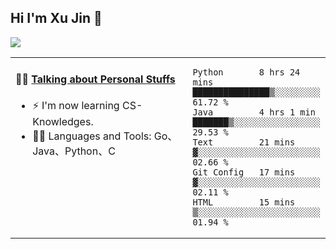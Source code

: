 
## Hi I'm Xu Jin 👋
![](https://komarev.com/ghpvc/?username=jiayouxujin&color=brightgreen&label=PROFILE+VIEWS)



<table align="center">
<tr>
<td valign="top" width="60%">

#### 🏋️‍♀️ <a href="https://github.com/jiayouxujin" target="_blank">Talking about Personal Stuffs</a>
<!-- recent_releases starts -->

- ⚡  I'm now learning CS-Knowledges.  
- 🏊‍♂️ Languages and Tools: Go、Java、Python、C
<!-- recent_releases ends -->
</td>
<td>
 
<!--START_SECTION:waka-->
```text
Python       8 hrs 24 mins   ███████████████▒░░░░░░░░░   61.72 % 
Java         4 hrs 1 min     ███████▒░░░░░░░░░░░░░░░░░   29.53 % 
Text         21 mins         ▓░░░░░░░░░░░░░░░░░░░░░░░░   02.66 % 
Git Config   17 mins         ▓░░░░░░░░░░░░░░░░░░░░░░░░   02.11 % 
HTML         15 mins         ▒░░░░░░░░░░░░░░░░░░░░░░░░   01.94 % 
```
<!--END_SECTION:waka-->
 
</td>
</tr>
</table>






